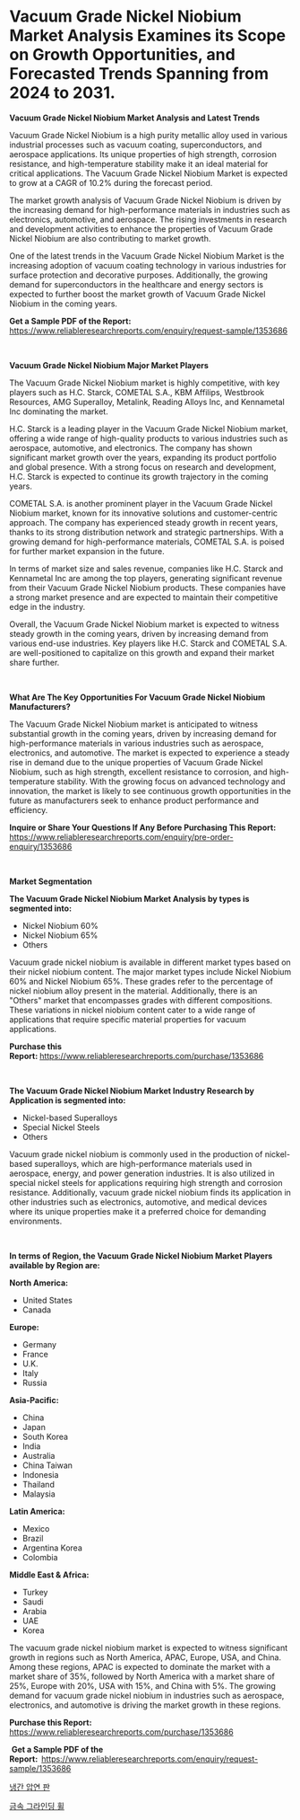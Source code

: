 <p><h1>Vacuum Grade Nickel Niobium Market Analysis Examines its Scope on Growth Opportunities, and Forecasted Trends Spanning from 2024 to 2031.</h1></p><p><strong>Vacuum Grade Nickel Niobium Market Analysis and Latest Trends</strong></p>
<p><p>Vacuum Grade Nickel Niobium is a high purity metallic alloy used in various industrial processes such as vacuum coating, superconductors, and aerospace applications. Its unique properties of high strength, corrosion resistance, and high-temperature stability make it an ideal material for critical applications. The Vacuum Grade Nickel Niobium Market is expected to grow at a CAGR of 10.2% during the forecast period.</p><p>The market growth analysis of Vacuum Grade Nickel Niobium is driven by the increasing demand for high-performance materials in industries such as electronics, automotive, and aerospace. The rising investments in research and development activities to enhance the properties of Vacuum Grade Nickel Niobium are also contributing to market growth.</p><p>One of the latest trends in the Vacuum Grade Nickel Niobium Market is the increasing adoption of vacuum coating technology in various industries for surface protection and decorative purposes. Additionally, the growing demand for superconductors in the healthcare and energy sectors is expected to further boost the market growth of Vacuum Grade Nickel Niobium in the coming years.</p></p>
<p><strong>Get a Sample PDF of the Report:&nbsp;</strong> <a href="https://www.reliableresearchreports.com/enquiry/request-sample/1353686">https://www.reliableresearchreports.com/enquiry/request-sample/1353686</a></p>
<p>&nbsp;</p>
<p><strong>Vacuum Grade Nickel Niobium Major Market Players</strong></p>
<p><p>The Vacuum Grade Nickel Niobium market is highly competitive, with key players such as H.C. Starck, COMETAL S.A., KBM Affilips, Westbrook Resources, AMG Superalloy, Metalink, Reading Alloys Inc, and Kennametal Inc dominating the market.</p><p>H.C. Starck is a leading player in the Vacuum Grade Nickel Niobium market, offering a wide range of high-quality products to various industries such as aerospace, automotive, and electronics. The company has shown significant market growth over the years, expanding its product portfolio and global presence. With a strong focus on research and development, H.C. Starck is expected to continue its growth trajectory in the coming years.</p><p>COMETAL S.A. is another prominent player in the Vacuum Grade Nickel Niobium market, known for its innovative solutions and customer-centric approach. The company has experienced steady growth in recent years, thanks to its strong distribution network and strategic partnerships. With a growing demand for high-performance materials, COMETAL S.A. is poised for further market expansion in the future.</p><p>In terms of market size and sales revenue, companies like H.C. Starck and Kennametal Inc are among the top players, generating significant revenue from their Vacuum Grade Nickel Niobium products. These companies have a strong market presence and are expected to maintain their competitive edge in the industry.</p><p>Overall, the Vacuum Grade Nickel Niobium market is expected to witness steady growth in the coming years, driven by increasing demand from various end-use industries. Key players like H.C. Starck and COMETAL S.A. are well-positioned to capitalize on this growth and expand their market share further.</p></p>
<p>&nbsp;</p>
<p><strong>What Are The Key Opportunities For Vacuum Grade Nickel Niobium Manufacturers?</strong></p>
<p><p>The Vacuum Grade Nickel Niobium market is anticipated to witness substantial growth in the coming years, driven by increasing demand for high-performance materials in various industries such as aerospace, electronics, and automotive. The market is expected to experience a steady rise in demand due to the unique properties of Vacuum Grade Nickel Niobium, such as high strength, excellent resistance to corrosion, and high-temperature stability. With the growing focus on advanced technology and innovation, the market is likely to see continuous growth opportunities in the future as manufacturers seek to enhance product performance and efficiency.</p></p>
<p><strong>Inquire or Share Your Questions If Any Before Purchasing This Report:</strong> <a href="https://www.reliableresearchreports.com/enquiry/pre-order-enquiry/1353686">https://www.reliableresearchreports.com/enquiry/pre-order-enquiry/1353686</a></p>
<p>&nbsp;</p>
<p><strong>Market Segmentation</strong></p>
<p><strong>The Vacuum Grade Nickel Niobium Market Analysis by types is segmented into:</strong></p>
<p><ul><li>Nickel Niobium 60%</li><li>Nickel Niobium 65%</li><li>Others</li></ul></p>
<p><p>Vacuum grade nickel niobium is available in different market types based on their nickel niobium content. The major market types include Nickel Niobium 60% and Nickel Niobium 65%. These grades refer to the percentage of nickel niobium alloy present in the material. Additionally, there is an "Others" market that encompasses grades with different compositions. These variations in nickel niobium content cater to a wide range of applications that require specific material properties for vacuum applications.</p></p>
<p><strong>Purchase this Report:&nbsp;</strong><a href="https://www.reliableresearchreports.com/purchase/1353686">https://www.reliableresearchreports.com/purchase/1353686</a></p>
<p>&nbsp;</p>
<p><strong>The Vacuum Grade Nickel Niobium Market Industry Research by Application is segmented into:</strong></p>
<p><ul><li>Nickel-based Superalloys</li><li>Special Nickel Steels</li><li>Others</li></ul></p>
<p><p>Vacuum grade nickel niobium is commonly used in the production of nickel-based superalloys, which are high-performance materials used in aerospace, energy, and power generation industries. It is also utilized in special nickel steels for applications requiring high strength and corrosion resistance. Additionally, vacuum grade nickel niobium finds its application in other industries such as electronics, automotive, and medical devices where its unique properties make it a preferred choice for demanding environments.</p></p>
<p>&nbsp;</p>
<p><strong>In terms of Region, the Vacuum Grade Nickel Niobium Market Players available by Region are:</strong></p>
<p>
    <p> <strong> North America: </strong>
        <ul>
            <li>United States</li>
            <li>Canada</li>
        </ul>
        </p> 
    <p> <strong> Europe: </strong>
        <ul>
            <li>Germany</li>
            <li>France</li>
            <li>U.K.</li>
            <li>Italy</li>
            <li>Russia</li>
        </ul>
        </p> 
    <p> <strong> Asia-Pacific: </strong>
        <ul>
            <li>China</li>
            <li>Japan</li>
            <li>South Korea</li>
            <li>India</li>
            <li>Australia</li>
            <li>China Taiwan</li>
            <li>Indonesia</li>
            <li>Thailand</li>
            <li>Malaysia</li>
        </ul>
        </p> 
    <p> <strong> Latin America: </strong>
        <ul>
            <li>Mexico</li>
            <li>Brazil</li>
            <li>Argentina Korea</li>
            <li>Colombia</li>
        </ul>
        </p> 
    <p> <strong> Middle East & Africa: </strong>
        <ul>
            <li>Turkey</li>
            <li>Saudi</li>
            <li>Arabia</li>
            <li>UAE</li>
            <li>Korea</li>
        </ul>
    </p>
    </p>
<p><p>The vacuum grade nickel niobium market is expected to witness significant growth in regions such as North America, APAC, Europe, USA, and China. Among these regions, APAC is expected to dominate the market with a market share of 35%, followed by North America with a market share of 25%, Europe with 20%, USA with 15%, and China with 5%. The growing demand for vacuum grade nickel niobium in industries such as aerospace, electronics, and automotive is driving the market growth in these regions.</p></p>
<p><strong>Purchase this Report: </strong><a href="https://www.reliableresearchreports.com/purchase/1353686">https://www.reliableresearchreports.com/purchase/1353686</a></p>
<p>&nbsp;<strong>Get a Sample PDF of the Report:&nbsp;&nbsp;</strong><a href="https://www.reliableresearchreports.com/enquiry/request-sample/1353686">https://www.reliableresearchreports.com/enquiry/request-sample/1353686</a></p>
<p><strong></strong></p>
<p><p><a href="https://medium.com/@midge5687567/quot-%EC%B0%A8%EA%B0%80%EC%9A%B4-%EC%95%95%EC%97%B0%ED%8C%90-%EC%8B%9C%EC%9E%A5-%EC%A1%B0%EC%82%AC-%EB%B3%B4%EA%B3%A0%EC%84%9C-%EA%B7%B8-%EC%97%AD%EC%82%AC-%EB%B0%8F-2024%EB%85%84%EB%B6%80%ED%84%B0-2031%EB%85%84%EA%B9%8C%EC%A7%80%EC%9D%98-%EC%98%88%EC%B8%A1-quot-94c2c7f46f13">냉간 압연 판</a></p><p><a href="https://medium.com/@earnesteidenreichja/%EA%B8%88%EC%86%8D-%EC%97%B0%EC%82%AD-%ED%9C%A0-%EC%8B%9C%EC%9E%A5-%EB%B3%B4%EA%B3%A0%EC%84%9C%EB%8A%94%EC%9D%B4-%EC%8B%9C%EC%9E%A5%EC%9D%98-%EC%B5%9C%EC%8B%A0-%ED%8A%B8%EB%A0%8C%EB%93%9C%EC%99%80-%EC%84%B1%EC%9E%A5-%EA%B8%B0%ED%9A%8C%EB%A5%BC-%EB%B0%9D%ED%98%80%EC%A4%8D%EB%8B%88%EB%8B%A4-d23df4ca00d1">금속 그라인딩 휠</a></p></p>